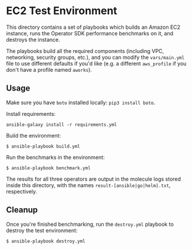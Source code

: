 # EC2 Test Environment

This directory contains a set of playbooks which builds an Amazon EC2 instance, runs the Operator SDK performance benchmarks on it, and destroys the instance.

The playbooks build all the required components (including VPC, networking, security groups, etc.), and you can modify the `vars/main.yml` file to use different defaults if you'd like (e.g. a different `aws_profile` if you don't have a profile named `aworks`).

## Usage

Make sure you have `boto` installed locally: `pip3 install boto`.

Install requirements:

```
ansible-galaxy install -r requirements.yml
```

Build the environment:

```
$ ansible-playbook build.yml
```

Run the benchmarks in the environment:

```
$ ansible-playbook benchmark.yml
```

The results for all three operators are output in the molecule logs stored inside this directory, with the names `result-[ansible|go|helm].txt`, respectively.

## Cleanup

Once you're finished benchmarking, run the `destroy.yml` playbook to destroy the test environment:

```
$ ansible-playbook destroy.yml
```
